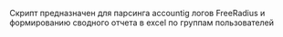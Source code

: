 Скрипт предназначен для парсинга accountig логов FreeRadius и формированию сводного отчета в excel по группам пользователей